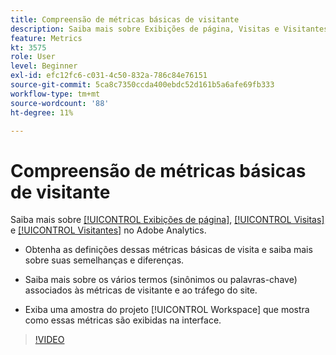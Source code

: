 ```yaml
---
title: Compreensão de métricas básicas de visitante
description: Saiba mais sobre Exibições de página, Visitas e Visitantes no Adobe Analytics. Inclusão do insight nas métricas básicas de visitante que ajudam você a entender o tráfego do seu site.
feature: Metrics
kt: 3575
role: User
level: Beginner
exl-id: efc12fc6-c031-4c50-832a-786c84e76151
source-git-commit: 5ca8c7350ccda400ebdc52d161b5a6afe69fb333
workflow-type: tm+mt
source-wordcount: '88'
ht-degree: 11%

---
```


# Compreensão de métricas básicas de visitante

Saiba mais sobre [[!UICONTROL Exibições de página]](https://experienceleague.adobe.com/docs/analytics/components/metrics/page-views.html?lang=pt-BR), [[!UICONTROL Visitas]](https://experienceleague.adobe.com/docs/analytics/components/metrics/visits.html?lang=pt-BR) e [[!UICONTROL Visitantes]](https://experienceleague.adobe.com/docs/analytics/components/metrics/unique-visitors.html?lang=pt-BR) no Adobe Analytics.

* Obtenha as definições dessas métricas básicas de visita e saiba mais sobre suas semelhanças e diferenças.

* Saiba mais sobre os vários termos (sinônimos ou palavras-chave) associados às métricas de visitante e ao tráfego do site.

* Exiba uma amostra do projeto [!UICONTROL Workspace] que mostra como essas métricas são exibidas na interface.

>[!VIDEO](https://video.tv.adobe.com/v/31179/?quality=12&learn=on&captions=por_br)
